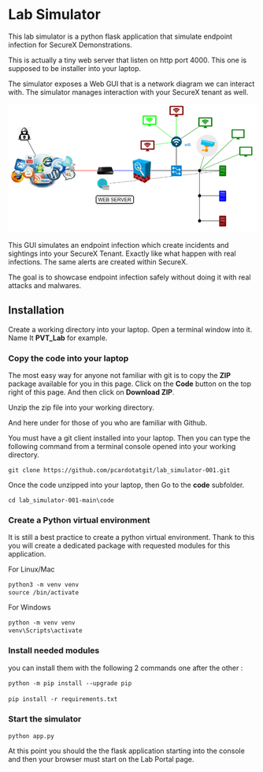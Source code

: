 # Lab Simulator

This lab simulator is a python flask application that simulate endpoint infection for SecureX Demonstrations.

This is actually a tiny web server that listen on http port 4000. This one is supposed to be installer into your laptop.

The simulator exposes a Web GUI that is a network diagram we can interact with. The simulator manages interaction with your SecureX tenant as well.

![](assets/img/0.png)

This GUI simulates an endpoint infection which create incidents and sightings into your SecureX Tenant. Exactly like what happen with real infections. The same alerts are created within SecureX.

The goal is to showcase endpoint infection safely without doing it with real attacks and malwares.

## Installation

Create a working directory into your laptop. Open a terminal window into it. Name It **PVT_Lab** for example.

### Copy the code into your laptop

The most easy way for anyone not familiar with git is to copy the **ZIP** package available for you in this page. Click on the **Code** button on the top right of this page. And then click on **Download ZIP**. 

Unzip the zip file into your working directory.

And here under for those of you who are familiar with Github.

You must have a git client installed into your laptop. Then you can type the following command from a terminal console opened into your working directory.

	git clone https://github.com/pcardotatgit/lab_simulator-001.git

Once the code unzipped into your laptop, then Go to the **code** subfolder.

	cd lab_simulator-001-main\code
	
### Create a Python virtual environment

It is still a best practice to create a python virtual environment. Thank to this you will create a dedicated package with requested modules for this application.

For Linux/Mac 

	python3 -m venv venv
	source /bin/activate

For Windows 

	python -m venv venv 
	venv\Scripts\activate

### Install needed modules

you can install them with the following 2 commands one after the other :
	
	python -m pip install --upgrade pip

	pip install -r requirements.txt

### Start the simulator

	python app.py

At this point you should the the flask application starting into the console and then your browser must start on the Lab Portal page.
